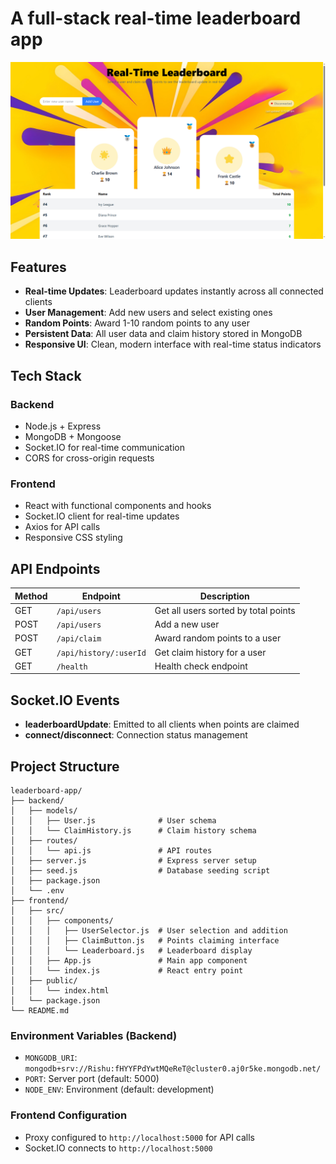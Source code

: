 # A full-stack real-time leaderboard app

![Leaderboard App Screenshot](frontend/src/assets/screenshot.png)

## Features

- **Real-time Updates**: Leaderboard updates instantly across all connected clients
- **User Management**: Add new users and select existing ones
- **Random Points**: Award 1-10 random points to any user
- **Persistent Data**: All user data and claim history stored in MongoDB
- **Responsive UI**: Clean, modern interface with real-time status indicators

## Tech Stack

### Backend

- Node.js + Express
- MongoDB + Mongoose
- Socket.IO for real-time communication
- CORS for cross-origin requests

### Frontend

- React with functional components and hooks
- Socket.IO client for real-time updates
- Axios for API calls
- Responsive CSS styling

## API Endpoints

| Method | Endpoint               | Description                          |
| ------ | ---------------------- | ------------------------------------ |
| GET    | `/api/users`           | Get all users sorted by total points |
| POST   | `/api/users`           | Add a new user                       |
| POST   | `/api/claim`           | Award random points to a user        |
| GET    | `/api/history/:userId` | Get claim history for a user         |
| GET    | `/health`              | Health check endpoint                |

## Socket.IO Events

- **leaderboardUpdate**: Emitted to all clients when points are claimed
- **connect/disconnect**: Connection status management

## Project Structure

```
leaderboard-app/
├── backend/
│   ├── models/
│   │   ├── User.js              # User schema
│   │   └── ClaimHistory.js      # Claim history schema
│   ├── routes/
│   │   └── api.js               # API routes
│   ├── server.js                # Express server setup
│   ├── seed.js                  # Database seeding script
│   ├── package.json
│   └── .env
├── frontend/
│   ├── src/
│   │   ├── components/
│   │   │   ├── UserSelector.js  # User selection and addition
│   │   │   ├── ClaimButton.js   # Points claiming interface
│   │   │   └── Leaderboard.js   # Leaderboard display
│   │   ├── App.js               # Main app component
│   │   └── index.js             # React entry point
│   ├── public/
│   │   └── index.html
│   └── package.json
└── README.md
```

### Environment Variables (Backend)

- `MONGODB_URI`: `mongodb+srv://Rishu:fHYYFPdYwtMQeReT@cluster0.aj0r5ke.mongodb.net/`
- `PORT`: Server port (default: 5000)
- `NODE_ENV`: Environment (default: development)

### Frontend Configuration

- Proxy configured to `http://localhost:5000` for API calls
- Socket.IO connects to `http://localhost:5000`
